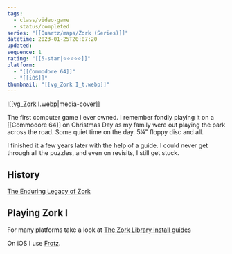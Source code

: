 ```yaml
---
tags:
  - class/video-game
  - status/completed
series: "[[Quartz/maps/Zork (Series)]]"
datetime: 2023-01-25T20:07:20
updated: 
sequence: 1
rating: "[[5-star|⭐️⭐️⭐️⭐️⭐️]]"
platform:
  - "[[Commodore 64]]"
  - "[[iOS]]"
thumbnail: "[[vg_Zork I_t.webp]]"
---
```

![[vg_Zork I.webp|media-cover]]

The first computer game I ever owned. I remember fondly playing it on a [[Commodore 64]] on Christmas Day as my family were out playing the park across the road. Some quiet time on the day. 5&frac14;" floppy disc and all.

I finished it a few years later with the help of a guide. I could never get through all the puzzles, and even on revisits, I still get stuck.
## History
[The Enduring Legacy of Zork](https://www.technologyreview.com/2017/08/22/149560/the-enduring-legacy-of-zork/)
## Playing Zork I
For many platforms take a look at [The Zork Library install guides](https://www.thezorklibrary.com/installguides/index.html)

On iOS I use [Frotz](https://apps.apple.com/app/frotz/id287653015).